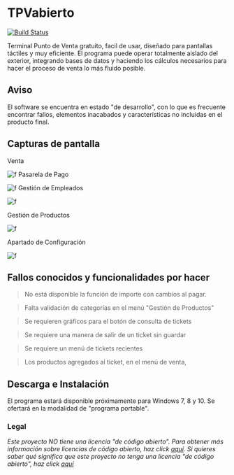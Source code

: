 # TPVabierto
[![Build Status](https://travis-ci.com/nicoagr/TPVabierto.svg?branch=master)](https://travis-ci.com/nicoagr/TPVabierto)

Terminal Punto de Venta gratuito, facil de usar, diseñado para pantallas táctiles y muy eficiente. El programa puede operar totalmente aislado del exterior, integrando bases de datos y haciendo los cálculos necesarios para hacer el proceso de venta lo más fluido posible.
## Aviso
El software se encuentra en estado "de desarrollo", con lo que es frecuente encontrar fallos, elementos inacabados y características no incluidas en el producto final.

## Capturas de pantalla
Venta

![f](https://i.imgur.com/sNXRKkt.png)
Pasarela de Pago

![f](https://i.imgur.com/PInMHWL.png)
Gestión de Empleados

![f](https://i.imgur.com/6O2oG00.png)

Gestión de Productos

![f](https://i.imgur.com/AhMBrQ5.png)

Apartado de Configuración

![f](https://i.imgur.com/sVvC5A2.png)

## Fallos conocidos y funcionalidades por hacer
> No está disponible la función de importe con cambios al pagar.

> Falta validación de categorías en el menú "Gestión de Productos"

> Se requieren gráficos para el botón de consulta de tickets

> Se requiere una manera de salir de un ticket sin guardar

> Se requiere un menú de tickets recientes

> Los productos agregados al ticket, en el menú de venta,  
## Descarga e Instalación
El programa estará disponible próximamente para Windows 7, 8 y 10. Se ofertará en la modalidad de "programa portable".
### Legal
*Este proyecto NO tiene una licencia "de código abierto". Para obtener más información sobre licencias de código abierto, haz click [aquí](https://opensource.org/faq). Si quieres saber qué significa que este proyecto no tenga una licencia "de código abierto", haz click [aquí](https://choosealicense.com/no-permission/)*
